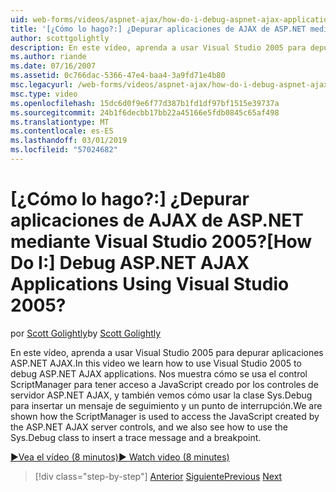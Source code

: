 ```yaml
---
uid: web-forms/videos/aspnet-ajax/how-do-i-debug-aspnet-ajax-applications-using-visual-studio-2005
title: '[¿Cómo lo hago?:] ¿Depurar aplicaciones de AJAX de ASP.NET mediante Visual Studio 2005? | Microsoft Docs'
author: scottgolightly
description: En este vídeo, aprenda a usar Visual Studio 2005 para depurar aplicaciones ASP.NET AJAX. Nos muestra cómo se usa el control ScriptManager para tener acceso a la de JavaScript...
ms.author: riande
ms.date: 07/16/2007
ms.assetid: 0c766dac-5366-47e4-baa4-3a9fd71e4b80
msc.legacyurl: /web-forms/videos/aspnet-ajax/how-do-i-debug-aspnet-ajax-applications-using-visual-studio-2005
msc.type: video
ms.openlocfilehash: 15dc6d0f9e6f77d387b1fd1df97bf1515e39737a
ms.sourcegitcommit: 24b1f6decbb17bb22a45166e5fdb0845c65af498
ms.translationtype: MT
ms.contentlocale: es-ES
ms.lasthandoff: 03/01/2019
ms.locfileid: "57024682"
---
```

<a name="how-do-i-debug-aspnet-ajax-applications-using-visual-studio-2005"></a><span data-ttu-id="d1163-105">[¿Cómo lo hago?:] ¿Depurar aplicaciones de AJAX de ASP.NET mediante Visual Studio 2005?</span><span class="sxs-lookup"><span data-stu-id="d1163-105">[How Do I:] Debug ASP.NET AJAX Applications Using Visual Studio 2005?</span></span>
====================
<span data-ttu-id="d1163-106">por [Scott Golightly](https://github.com/scottgolightly)</span><span class="sxs-lookup"><span data-stu-id="d1163-106">by [Scott Golightly](https://github.com/scottgolightly)</span></span>

<span data-ttu-id="d1163-107">En este vídeo, aprenda a usar Visual Studio 2005 para depurar aplicaciones ASP.NET AJAX.</span><span class="sxs-lookup"><span data-stu-id="d1163-107">In this video we learn how to use Visual Studio 2005 to debug ASP.NET AJAX applications.</span></span> <span data-ttu-id="d1163-108">Nos muestra cómo se usa el control ScriptManager para tener acceso a JavaScript creado por los controles de servidor ASP.NET AJAX, y también vemos cómo usar la clase Sys.Debug para insertar un mensaje de seguimiento y un punto de interrupción.</span><span class="sxs-lookup"><span data-stu-id="d1163-108">We are shown how the ScriptManager is used to access the JavaScript created by the ASP.NET AJAX server controls, and we also see how to use the Sys.Debug class to insert a trace message and a breakpoint.</span></span>

[<span data-ttu-id="d1163-109">&#9654;Vea el vídeo (8 minutos)</span><span class="sxs-lookup"><span data-stu-id="d1163-109">&#9654; Watch video (8 minutes)</span></span>](https://channel9.msdn.com/Blogs/ASP-NET-Site-Videos/how-do-i-debug-aspnet-ajax-applications-using-visual-studio-2005)

> [!div class="step-by-step"]
> <span data-ttu-id="d1163-110">[Anterior](how-do-i-use-the-aspnet-ajax-profile-services.md)
> [Siguiente](how-do-i-build-a-custom-aspnet-ajax-server-control.md)</span><span class="sxs-lookup"><span data-stu-id="d1163-110">[Previous](how-do-i-use-the-aspnet-ajax-profile-services.md)
[Next](how-do-i-build-a-custom-aspnet-ajax-server-control.md)</span></span>
